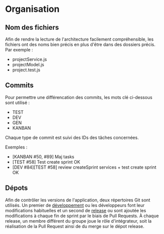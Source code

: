 # Organisation

## Nom des fichiers

Afin de rendre la lecture de l'architecture facilement compréhensible, les fichiers ont des noms bien précis en plus d'être dans des dossiers précis. Par exemple :

- projectService.js
- projectModel.js
- project.test.js

## Commits

Pour permettre une différencation des commits, les mots clé ci-dessous sont utilisé :

- TEST
- DEV
- GEN
- KANBAN

Chaque type de commit est suivi des IDs des tâches concernées.

Exemples :

- [KANBAN #50, #89] Maj tasks
- [TEST #58] Test create sprint OK
- [DEV #84][TEST #58] review createSprint services + test create sprint OK

## Dépots

Afin de contrôler les versions de l'application, deux répertoires Git sont utilisés. Un premier de [développement](https://github.com/jdakata/g1-eq4-dev) ou les développeurs font leur modifications habituelles et un second de [release](https://github.com/paulvigneau/g1-eq4-release) ou sont ajoutée les modifications à chaque fin de sprint par le biais de Pull Requests. À chaque release, un membre différent du groupe joue le rôle d'intégrateur, soit la réalisation de la Pull Request ainsi de du merge sur le dépot release.
